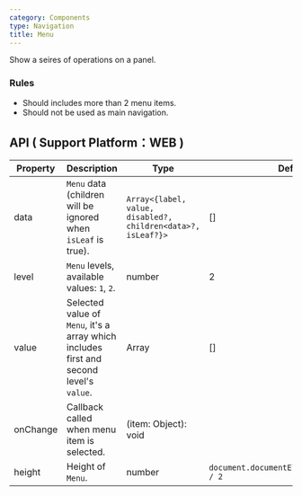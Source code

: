 ```yaml
---
category: Components
type: Navigation
title: Menu
---
```


Show a seires of operations on a panel.

### Rules

- Should includes more than 2 menu items.
- Should not be used as main navigation.

## API ( Support Platform：WEB )

| Property        | Description           | Type        | Default       |
|------------|----------------|-------------|--------------|
| data    | `Menu` data (children will be ignored when `isLeaf` is true). | `Array<{label, value, disabled?, children<data>?, isLeaf?}>` | [] |
| level    | `Menu` levels, available values: `1`, `2`.  | number  | 2 |
| value    |  Selected value of `Menu`, it's a array which includes first and second level's `value`. | Array | [] |
| onChange    | Callback called when menu item is selected.  | (item: Object): void  |  |
| height    |   Height of `Menu`.  | number  | `document.documentElement.clientHeight / 2` |
